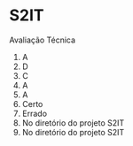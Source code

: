 # S2IT
Avaliação Técnica

1) A
2) D
3) C
4) A
5) A
6) Certo
7) Errado
8) No diretório do projeto S2IT
9) No diretório do projeto S2IT

